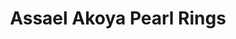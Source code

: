 ---
title: Assael Akoya Pearl Rings
description: |
  Silvery Akoya Pearls are orbited by rows of Diamonds set in White Gold in this series - each style is a lovely statement on its own, and also works beautifully stacked or layered with other rings.
specs: |
images:
  - /uploads/assael-akoya-pearl-rings.png
category: Akoya
order: 15
tags:
---